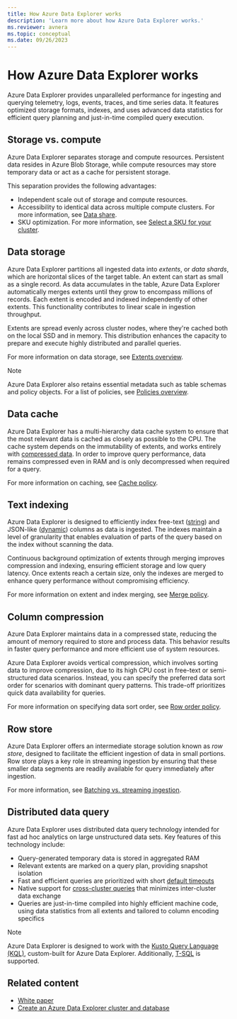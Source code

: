 ```yaml
---
title: How Azure Data Explorer works
description: 'Learn more about how Azure Data Explorer works.'
ms.reviewer: avnera
ms.topic: conceptual
ms.date: 09/26/2023
---
```

# How Azure Data Explorer works

Azure Data Explorer provides unparalleled performance for ingesting and querying telemetry, logs, events, traces, and time series data. It features optimized storage formats, indexes, and uses advanced data statistics for efficient query planning and just-in-time compiled query execution.

## Storage vs. compute

Azure Data Explorer separates storage and compute resources. Persistent data resides in Azure Blob Storage, while compute resources may store temporary data or act as a cache for persistent storage.

This separation provides the following advantages:

* Independent scale out of storage and compute resources.
* Accessibility to identical data across multiple compute clusters. For more information, see [Data share](data-share.md).
* SKU optimization. For more information, see [Select a SKU for your cluster](manage-cluster-choose-sku.md).

## Data storage

Azure Data Explorer partitions all ingested data into *extents*, or *data shards*, which are horizontal slices of the target table. An extent can start as small as a single record. As data accumulates in the table, Azure Data Explorer automatically merges extents until they grow to encompass millions of records. Each extent is encoded and indexed independently of other extents. This functionality contributes to linear scale in ingestion throughput.

Extents are spread evenly across cluster nodes, where they're cached both on the local SSD and in memory. This distribution enhances the capacity to prepare and execute highly distributed and parallel queries.

For more information on data storage, see [Extents overview](kusto/management/extents-overview.md).

> [!NOTE]
> Azure Data Explorer also retains essential metadata such as table schemas and policy objects. For a list of policies, see [Policies overview](kusto/management/policies.md).

## Data cache

Azure Data Explorer has a multi-hierarchy data cache system to ensure that the most relevant data is cached as closely as possible to the CPU. The cache system depends on the immutability of extents, and works entirely with [compressed data](#column-compression). In order to improve query performance, data remains compressed even in RAM and is only decompressed when required for a query.

For more information on caching, see [Cache policy](kusto/management/cachepolicy.md).

## Text indexing

Azure Data Explorer is designed to efficiently index free-text ([string](kusto/query/scalar-data-types/string.md)) and JSON-like ([dynamic](kusto/query/scalar-data-types/dynamic.md)) columns as data is ingested. The indexes maintain a level of granularity that enables evaluation of parts of the query based on the index without scanning the data.

Continuous background optimization of extents through merging improves compression and indexing, ensuring efficient storage and low query latency. Once extents reach a certain size, only the indexes are merged to enhance query performance without compromising efficiency.

For more information on extent and index merging, see [Merge policy](kusto/management/mergepolicy.md).

## Column compression

Azure Data Explorer maintains data in a compressed state, reducing the amount of memory required to store and process data. This behavior results in faster query performance and more efficient use of system resources.

Azure Data Explorer avoids vertical compression, which involves sorting data to improve compression, due to its high CPU cost in free-text or semi-structured data scenarios. Instead, you can specify the preferred data sort order for scenarios with dominant query patterns. This trade-off prioritizes quick data availability for queries.

For more information on specifying data sort order, see [Row order policy](kusto/management/roworderpolicy.md).

## Row store

Azure Data Explorer offers an intermediate storage solution known as *row store*, designed to facilitate the efficient ingestion of data in small portions. Row store plays a key role in streaming ingestion by ensuring that these smaller data segments are readily available for query immediately after ingestion.

For more information, see [Batching vs. streaming ingestion](ingest-data-overview.md#batching-vs-streaming-ingestion).

## Distributed data query

Azure Data Explorer uses distributed data query technology intended for fast ad hoc analytics on large unstructured data sets. Key features of this technology include:

* Query-generated temporary data is stored in aggregated RAM
* Relevant extents are marked on a query plan, providing snapshot isolation
* Fast and efficient queries are prioritized with short [default timeouts](set-timeout-limits.md)
* Native support for [cross-cluster queries](kusto/query/cross-cluster-or-database-queries.md) that minimizes inter-cluster data exchange
* Queries are just-in-time compiled into highly efficient machine code, using data statistics from all extents and tailored to column encoding specifics

> [!NOTE]
> Azure Data Explorer is designed to work with the [Kusto Query Language (KQL)](kusto/query/index.md), custom-built for Azure Data Explorer. Additionally, [T-SQL](t-sql.md) is supported.

## Related content

* [White paper](https://aka.ms/adx.techwhitepaper)
* [Create an Azure Data Explorer cluster and database](create-cluster-and-database.md)
